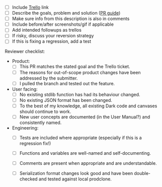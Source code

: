 - [ ] Include [Trello](https://trello.com/b/B25On0K9/feb-2019)  link
- [ ] Describe the goals, problem and solution ([PR guide](https://docs.google.com/document/d/1IeQdEh7ROhNV6Z2mJdu35E6r8XtFOkOhyhIeAvm8amE/edit))
- [ ] Make sure info from this description is also in comments
- [ ] Include before/after screenshots/gif if applicable
- [ ] Add intended followups as trellos
- [ ] If risky, discuss your reversion strategy
- [ ] If this is fixing a regression, add a test

Reviewer checklist:
- Product:
  - [ ] This PR matches the stated goal and the Trello ticket.
  - [ ] The reasons for out-of-scope product changes have been addressed by the submitter.
  - [ ] I pulled the branch and tested out the feature.
- User facing:
  - [ ] No existing stdlib function has had its behaviour changed.
  - [ ] No existing JSON format has been changed.
  - [ ] To the best of my knowledge, all existing Dark code and canvases should continue to work.
  - [ ] New user concepts are documented (in the User Manual?) and consistently named.
- Engineering:
  - [ ] Tests are included where appropriate (especially if this is a regression fix!)
  - [ ] Functions and variables are well-named and self-documenting.
  - [ ] Comments are present when appropriate and are understandable.
  - [ ] Serialization format changes look good and have been double-checked and tested against local prodclone.

